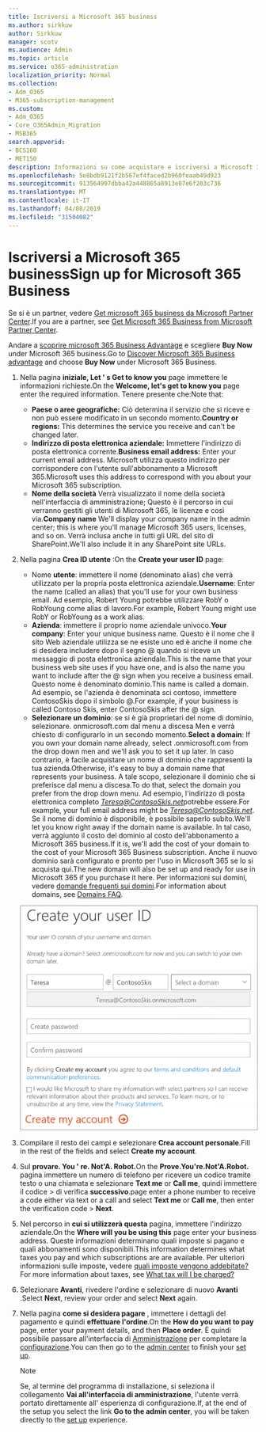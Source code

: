 ```yaml
---
title: Iscriversi a Microsoft 365 business
ms.author: sirkkuw
author: Sirkkuw
manager: scotv
ms.audience: Admin
ms.topic: article
ms.service: o365-administration
localization_priority: Normal
ms.collection:
- Adm_O365
- M365-subscription-management
ms.custom:
- Adm_O365
- Core_O365Admin_Migration
- MSB365
search.appverid:
- BCS160
- MET150
description: Informazioni su come acquistare e iscriversi a Microsoft 365 business.
ms.openlocfilehash: 5e8bdb9121f2b567ef4faced2b960feaab49d923
ms.sourcegitcommit: 913564997dbba42a448865a8913e07e6f203c736
ms.translationtype: MT
ms.contentlocale: it-IT
ms.lasthandoff: 04/08/2019
ms.locfileid: "31504082"
---
```

# <a name="sign-up-for-microsoft-365-business"></a><span data-ttu-id="a6cf2-103">Iscriversi a Microsoft 365 business</span><span class="sxs-lookup"><span data-stu-id="a6cf2-103">Sign up for Microsoft 365 Business</span></span>

<span data-ttu-id="a6cf2-104">Se si è un partner, vedere [Get microsoft 365 business da Microsoft Partner Center](get-microsoft-365-business.md#get-microsoft-365-business-from-microsoft-partner-center).</span><span class="sxs-lookup"><span data-stu-id="a6cf2-104">If you are a partner, see [Get Microsoft 365 Business from Microsoft Partner Center](get-microsoft-365-business.md#get-microsoft-365-business-from-microsoft-partner-center).</span></span>

<span data-ttu-id="a6cf2-105">Andare a [scoprire microsoft 365 Business Advantage](https://www.microsoft.com/microsoft-365/business#pmg-cmp-desktop) e scegliere **Buy Now** under Microsoft 365 business.</span><span class="sxs-lookup"><span data-stu-id="a6cf2-105">Go to [Discover Microsoft 365 Business advantage](https://www.microsoft.com/microsoft-365/business#pmg-cmp-desktop) and choose **Buy Now** under Microsoft 365 Business.</span></span>

1. <span data-ttu-id="a6cf2-106">Nella pagina **iniziale, Let ' s Get to know you** page immettere le informazioni richieste.</span><span class="sxs-lookup"><span data-stu-id="a6cf2-106">On the **Welcome, let's get to know you** page enter the required information.</span></span> <span data-ttu-id="a6cf2-107">Tenere presente che:</span><span class="sxs-lookup"><span data-stu-id="a6cf2-107">Note that:</span></span>
 
    -  <span data-ttu-id="a6cf2-108">**Paese o aree geografiche:** Ciò determina il servizio che si riceve e non può essere modificato in un secondo momento.</span><span class="sxs-lookup"><span data-stu-id="a6cf2-108">**Country or regions:** This determines the service you receive and can't be changed later.</span></span>
    - <span data-ttu-id="a6cf2-109">**Indirizzo di posta elettronica aziendale:** Immettere l'indirizzo di posta elettronica corrente.</span><span class="sxs-lookup"><span data-stu-id="a6cf2-109">**Business email address:** Enter your current email address.</span></span> <span data-ttu-id="a6cf2-110">Microsoft utilizza questo indirizzo per corrispondere con l'utente sull'abbonamento a Microsoft 365.</span><span class="sxs-lookup"><span data-stu-id="a6cf2-110">Microsoft uses this address to correspond with you about your Microsoft 365 subscription.</span></span>
    - <span data-ttu-id="a6cf2-111">**Nome della società** Verrà visualizzato il nome della società nell'interfaccia di amministrazione; Questo è il percorso in cui verranno gestiti gli utenti di Microsoft 365, le licenze e così via.</span><span class="sxs-lookup"><span data-stu-id="a6cf2-111">**Company name** We'll display your company name in the admin center; this is where you'll manage Microsoft 365 users, licenses, and so on.</span></span> <span data-ttu-id="a6cf2-112">Verrà inclusa anche in tutti gli URL del sito di SharePoint.</span><span class="sxs-lookup"><span data-stu-id="a6cf2-112">We'll also include it in any SharePoint site URLs.</span></span>

2. <span data-ttu-id="a6cf2-113">Nella pagina **Crea ID utente** :</span><span class="sxs-lookup"><span data-stu-id="a6cf2-113">On the **Create your user ID** page:</span></span>

    - <span data-ttu-id="a6cf2-114">Nome **utente**: immettere il nome (denominato alias) che verrà utilizzato per la propria posta elettronica aziendale.</span><span class="sxs-lookup"><span data-stu-id="a6cf2-114">**Username**: Enter the name (called an alias) that you'll use for your own business email.</span></span> <span data-ttu-id="a6cf2-115">Ad esempio, Robert Young potrebbe utilizzare RobY o RobYoung come alias di lavoro.</span><span class="sxs-lookup"><span data-stu-id="a6cf2-115">For example, Robert Young might use RobY or RobYoung as a work alias.</span></span>
    - <span data-ttu-id="a6cf2-116">**Azienda**: immettere il proprio nome aziendale univoco.</span><span class="sxs-lookup"><span data-stu-id="a6cf2-116">**Your company**: Enter your unique business name.</span></span> <span data-ttu-id="a6cf2-117">Questo è il nome che il sito Web aziendale utilizza se ne esiste uno ed è anche il nome che si desidera includere dopo il segno @ quando si riceve un messaggio di posta elettronica aziendale.</span><span class="sxs-lookup"><span data-stu-id="a6cf2-117">This is the name that your business web site uses if you have one, and is also the name you want to include after the @ sign when you receive a business email.</span></span> <span data-ttu-id="a6cf2-118">Questo nome è denominato dominio.</span><span class="sxs-lookup"><span data-stu-id="a6cf2-118">This name is called a domain.</span></span> <span data-ttu-id="a6cf2-119">Ad esempio, se l'azienda è denominata sci contoso, immettere ContosoSkis dopo il simbolo @.</span><span class="sxs-lookup"><span data-stu-id="a6cf2-119">For example, if your business is called Contoso Skis, enter ContosoSkis after the @ sign.</span></span>
    - <span data-ttu-id="a6cf2-120">**Selezionare un dominio**: se si è già proprietari del nome di dominio, selezionare. onmicrosoft.com dal menu a discesa Men e verrà chiesto di configurarlo in un secondo momento.</span><span class="sxs-lookup"><span data-stu-id="a6cf2-120">**Select a domain**: If you own your domain name already, select .onmicrosoft.com from the drop down men and we'll ask you to set it up later.</span></span> <span data-ttu-id="a6cf2-121">In caso contrario, è facile acquistare un nome di dominio che rappresenti la tua azienda.</span><span class="sxs-lookup"><span data-stu-id="a6cf2-121">Otherwise, it's easy to buy a domain name that represents your business.</span></span> <span data-ttu-id="a6cf2-122">A tale scopo, selezionare il dominio che si preferisce dal menu a discesa.</span><span class="sxs-lookup"><span data-stu-id="a6cf2-122">To do that, select the domain you prefer from the drop down menu.</span></span> <span data-ttu-id="a6cf2-123">Ad esempio, l'indirizzo di posta elettronica completo *Teresa@ContosoSkis.net*potrebbe essere.</span><span class="sxs-lookup"><span data-stu-id="a6cf2-123">For example, your full email address might be *Teresa@ContosoSkis.net*.</span></span> <span data-ttu-id="a6cf2-124">Se il nome di dominio è disponibile, è possibile saperlo subito.</span><span class="sxs-lookup"><span data-stu-id="a6cf2-124">We'll let you know right away if the domain name is available.</span></span> <span data-ttu-id="a6cf2-125">In tal caso, verrà aggiunto il costo del dominio al costo dell'abbonamento a Microsoft 365 business.</span><span class="sxs-lookup"><span data-stu-id="a6cf2-125">If it is, we'll add the cost of your domain to the cost of your Microsoft 365 Business subscription.</span></span> <span data-ttu-id="a6cf2-126">Anche il nuovo dominio sarà configurato e pronto per l'uso in Microsoft 365 se lo si acquista qui.</span><span class="sxs-lookup"><span data-stu-id="a6cf2-126">The new domain will also be set up and ready for use in Microsoft 365 if you purchase it here.</span></span> <span data-ttu-id="a6cf2-127">Per informazioni sui domini, vedere [domande frequenti sui domini](https://docs.microsoft.com/office365/admin/setup/domains-faq).</span><span class="sxs-lookup"><span data-stu-id="a6cf2-127">For information about domains, see [Domains FAQ](https://docs.microsoft.com/office365/admin/setup/domains-faq).</span></span>
    
    ![Schermata della pagina Crea ID utente.](media/signinuserid.png)

3. <span data-ttu-id="a6cf2-129">Compilare il resto dei campi e selezionare **Crea account personale**.</span><span class="sxs-lookup"><span data-stu-id="a6cf2-129">Fill in the rest of the fields and select **Create my account**.</span></span>
4. <span data-ttu-id="a6cf2-130">Sul **provare. You ' re. Not'A. Robot.**</span><span class="sxs-lookup"><span data-stu-id="a6cf2-130">On the **Prove.You're.Not'A.Robot.**</span></span> <span data-ttu-id="a6cf2-131">pagina immettere un numero di telefono per ricevere un codice tramite testo o una chiamata e selezionare **Text me** or **Call me**, quindi immettere il codice \> di verifica **successivo**.</span><span class="sxs-lookup"><span data-stu-id="a6cf2-131">page enter a phone number to receive a code either via text or a call and select **Text me** or **Call me**, then enter the verification code \> **Next**.</span></span>
5. <span data-ttu-id="a6cf2-132">Nel percorso in **cui si utilizzerà questa** pagina, immettere l'indirizzo aziendale.</span><span class="sxs-lookup"><span data-stu-id="a6cf2-132">On the **Where will you be using this** page enter your business address.</span></span> <span data-ttu-id="a6cf2-133">Queste informazioni determinano quali imposte si pagano e quali abbonamenti sono disponibili.</span><span class="sxs-lookup"><span data-stu-id="a6cf2-133">This information determines what taxes you pay and which subscriptions are are available.</span></span> <span data-ttu-id="a6cf2-134">Per ulteriori informazioni sulle imposte, vedere [quali imposte vengono addebitate?](https://docs.microsoft.com/office365/admin/subscriptions-and-billing/what-tax-will-i-be-charged?view=o365-worldwide)</span><span class="sxs-lookup"><span data-stu-id="a6cf2-134">For more information about taxes, see [What tax will I be charged?](https://docs.microsoft.com/office365/admin/subscriptions-and-billing/what-tax-will-i-be-charged?view=o365-worldwide)</span></span> 
1. <span data-ttu-id="a6cf2-135">Selezionare **Avanti**, rivedere l'ordine e selezionare di nuovo **Avanti** .</span><span class="sxs-lookup"><span data-stu-id="a6cf2-135">Select **Next**, review your order and select **Next** again.</span></span>
1. <span data-ttu-id="a6cf2-136">Nella pagina **come si desidera pagare** , immettere i dettagli del pagamento e quindi **effettuare l'ordine**.</span><span class="sxs-lookup"><span data-stu-id="a6cf2-136">On the **How do you want to pay** page, enter your payment details, and then **Place order**.</span></span>
    <span data-ttu-id="a6cf2-137">È quindi possibile passare all'interfaccia di [Amministrazione](https://docs.microsoft.com/en-us/office365/admin/subscriptions-and-billing/what-tax-will-i-be-charged?view=o365-worldwide) per completare la [configurazione](set-up.md).</span><span class="sxs-lookup"><span data-stu-id="a6cf2-137">You can then go to the [admin center](https://docs.microsoft.com/en-us/office365/admin/subscriptions-and-billing/what-tax-will-i-be-charged?view=o365-worldwide) to finish your [set up](set-up.md).</span></span>

    > [!NOTE]
    > <span data-ttu-id="a6cf2-138">Se, al termine del programma di installazione, si seleziona il collegamento **Vai all'interfaccia di amministrazione**, l'utente verrà portato direttamente all' [](set-up.md) esperienza di configurazione.</span><span class="sxs-lookup"><span data-stu-id="a6cf2-138">If, at the end of the setup you select the link **Go to the admin center**, you will be taken directly to the [set up](set-up.md) experience.</span></span>
